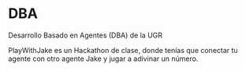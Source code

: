 # DBA
Desarrollo Basado en Agentes (DBA) de la UGR

PlayWithJake es un Hackathon de clase, donde tenías que conectar tu agente con otro agente Jake y jugar a adivinar un número.
